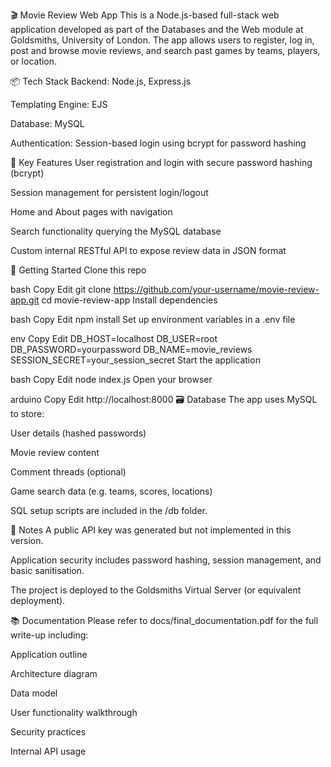 🎬 Movie Review Web App
This is a Node.js-based full-stack web application developed as part of the Databases and the Web module at Goldsmiths, University of London. The app allows users to register, log in, post and browse movie reviews, and search past games by teams, players, or location.

📦 Tech Stack
Backend: Node.js, Express.js

Templating Engine: EJS

Database: MySQL

Authentication: Session-based login using bcrypt for password hashing

🔐 Key Features
User registration and login with secure password hashing (bcrypt)

Session management for persistent login/logout

Home and About pages with navigation

Search functionality querying the MySQL database

Custom internal RESTful API to expose review data in JSON format

🚀 Getting Started
Clone this repo

bash
Copy
Edit
git clone https://github.com/your-username/movie-review-app.git
cd movie-review-app
Install dependencies

bash
Copy
Edit
npm install
Set up environment variables in a .env file

env
Copy
Edit
DB_HOST=localhost
DB_USER=root
DB_PASSWORD=yourpassword
DB_NAME=movie_reviews
SESSION_SECRET=your_session_secret
Start the application

bash
Copy
Edit
node index.js
Open your browser

arduino
Copy
Edit
http://localhost:8000
🗃️ Database
The app uses MySQL to store:

User details (hashed passwords)

Movie review content

Comment threads (optional)

Game search data (e.g. teams, scores, locations)

SQL setup scripts are included in the /db folder.

📄 Notes
A public API key was generated but not implemented in this version.

Application security includes password hashing, session management, and basic sanitisation.

The project is deployed to the Goldsmiths Virtual Server (or equivalent deployment).

📚 Documentation
Please refer to docs/final_documentation.pdf for the full write-up including:

Application outline

Architecture diagram

Data model

User functionality walkthrough

Security practices

Internal API usage

